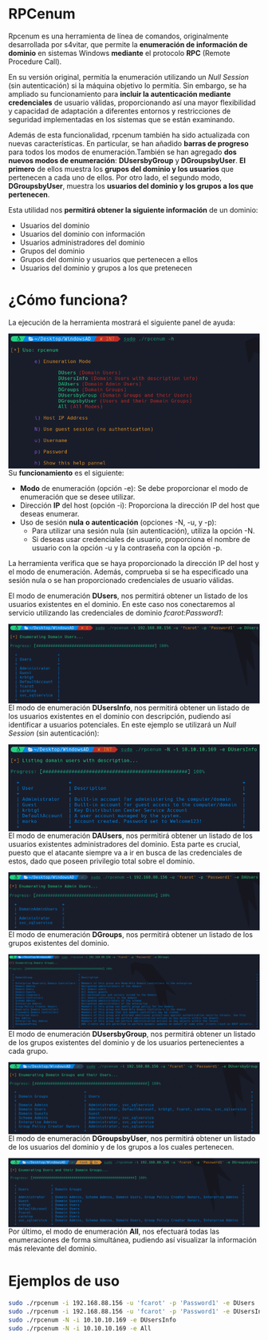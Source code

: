 # RPCenum

Rpcenum es una herramienta de línea de comandos, originalmente desarrollada por s4vitar, que permite la **enumeración de información de dominio** en sistemas Windows **mediante** el protocolo **RPC** (Remote Procedure Call). 

En su versión original, permitía la enumeración utilizando un *Null Session* (sin autenticación) si la máquina objetivo lo permitía. Sin embargo, se ha ampliado su funcionamiento para **incluir la autenticación mediante credenciales** de usuario válidas, proporcionando así una mayor flexibilidad y capacidad de adaptación a diferentes entornos y restricciones de seguridad implementadas en los sistemas que se están examinando.

Además de esta funcionalidad, rpcenum también ha sido actualizada con nuevas características. En particular, se han añadido **barras de progreso** para todos los modos de enumeración.También se han agregado **dos nuevos modos de enumeración**: **DUsersbyGroup** y **DGroupsbyUser**. **El primero** de ellos muestra los **grupos del dominio y los usuarios** que pertenecen a cada uno de ellos. Por otro lado, el segundo modo, **DGroupsbyUser**, muestra los **usuarios del dominio y los grupos a los que pertenecen**.

Esta utilidad nos **permitirá obtener la siguiente información** de un dominio:

* Usuarios del dominio
* Usuarios del dominio con información
* Usuarios administradores del dominio
* Grupos del dominio
* Grupos del dominio y usuarios que pertenecen a ellos
* Usuarios del dominio y grupos a los que pretenecen

¿Cómo funciona?
======

La ejecución de la herramienta mostrará el siguiente panel de ayuda:

<p align="center">
	<img src="images/image1.png"
		alt="Panel de ayuda"
	style="float: left; margin-right: 10px;" />
</p>


Su **funcionamiento** es el siguiente:

* **Modo** de enumeración (opción -e): Se debe proporcionar el modo de enumeración que se desee utilizar.
* Dirección **IP** del host (opción -i): Proporciona la dirección IP del host que deseas enumerar.
* Uso de sesión **nula** **o autenticación** (opciones -N, -u, y -p):
	* Para utilizar una sesión nula (sin autenticación), utiliza la opción -N.
	* Si deseas usar credenciales de usuario, proporciona el nombre de usuario con la opción -u y la contraseña con la opción -p.

La herramienta verifica que se haya proporcionado la dirección IP del host y el modo de enumeración. Además, comprueba si se ha especificado una sesión nula o se han proporcionado credenciales de usuario válidas.

El modo de enumeración **DUsers**, nos permitirá obtener un listado de los usuarios existentes en el dominio. En este caso nos conectaremos al servicio utilizando las credenciales de dominio *fcarot:Password1*:

<p align="center">
	<img src="images/image2.png"
		alt="DUsers"
	style="float: left; margin-right: 10px;" />
</p>

El modo de enumeración **DUsersInfo**, nos permitirá obtener un listado de los usuarios existentes en el dominio con descripción, pudiendo así identificar a usuarios potenciales. En este ejemplo se utilizará un *Null Session* (sin autenticación):

<p align="center">
    <img src="images/image3.png"
        alt="DUsersInfo"
    style="float: left; margin-right: 10px;" />
</p>

El modo de enumeración **DAUsers**, nos permitirá obtener un listado de los usuarios existentes administradores del dominio. Esta parte es crucial, puesto que el atacante siempre va a ir en busca de las credenciales de estos, dado que poseen privilegio total sobre el dominio.

<p align="center">
    <img src="images/image4.png"
        alt="DUsersInfo"
    style="float: left; margin-right: 10px;" />
</p>

El modo de enumeración **DGroups**, nos permitirá obtener un listado de los grupos existentes del dominio.

<p align="center">
    <img src="images/image5.png"
        alt="DUsersInfo"
    style="float: left; margin-right: 10px;" />
</p>


El modo de enumeración **DUsersbyGroup**, nos permitirá obtener un listado de los grupos existentes del dominio y de los usuarios pertenecientes a cada grupo.

<p align="center">
    <img src="images/image6.png"
        alt="DUsersInfo"
    style="float: left; margin-right: 10px;" />
</p>

El modo de enumeración **DGroupsbyUser**, nos permitirá obtener un listado de los usuarios del dominio y de los grupos a los cuales pertenecen.

<p align="center">
    <img src="images/image7.png"
        alt="DUsersInfo"
    style="float: left; margin-right: 10px;" />
</p>

Por último, el modo de enumeración **All**, nos efectuará todas las enumeraciones de forma simultánea, pudiendo así visualizar la información más relevante del dominio.


Ejemplos de uso
======

```bash
sudo ./rpcenum -i 192.168.88.156 -u 'fcarot' -p 'Password1' -e DUsers
sudo ./rpcenum -i 192.168.88.156 -u 'fcarot' -p 'Password1' -e DUsersInfo
sudo ./rpcenum -N -i 10.10.10.169 -e DUsersInfo
sudo ./rpcenum -N -i 10.10.10.169 -e All
```

